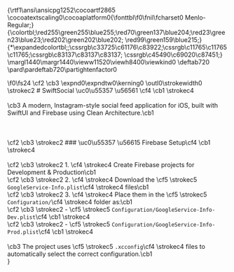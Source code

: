 {\rtf1\ansi\ansicpg1252\cocoartf2865
\cocoatextscaling0\cocoaplatform0{\fonttbl\f0\fnil\fcharset0 Menlo-Regular;}
{\colortbl;\red255\green255\blue255;\red70\green137\blue204;\red23\green23\blue23;\red202\green202\blue202;
\red99\green159\blue215;}
{\*\expandedcolortbl;;\cssrgb\c33725\c61176\c83922;\cssrgb\c11765\c11765\c11765;\cssrgb\c83137\c83137\c83137;
\cssrgb\c45490\c69020\c87451;}
\margl1440\margr1440\vieww11520\viewh8400\viewkind0
\deftab720
\pard\pardeftab720\partightenfactor0

\f0\fs24 \cf2 \cb3 \expnd0\expndtw0\kerning0
\outl0\strokewidth0 \strokec2 # SwiftSocial \uc0\u55357 \u56561 \cf4 \cb1 \strokec4 \
\
\cb3 A modern, Instagram-style social feed application for iOS, built with SwiftUI and Firebase using Clean Architecture.\cb1 \
\
\
\
\cf2 \cb3 \strokec2 ### \uc0\u55357 \u56615  Firebase Setup\cf4 \cb1 \strokec4 \
\
\cf2 \cb3 \strokec2 1. \cf4 \strokec4 Create Firebase projects for Development & Production\cb1 \
\cf2 \cb3 \strokec2 2. \cf4 \strokec4 Download the \cf5 \strokec5 `GoogleService-Info.plist`\cf4 \strokec4  files\cb1 \
\cf2 \cb3 \strokec2 3. \cf4 \strokec4 Place them in the \cf5 \strokec5 `Configuration/`\cf4 \strokec4  folder as:\cb1 \
\cf2 \cb3 \strokec2    - \cf5 \strokec5 `Configuration/GoogleService-Info-Dev.plist`\cf4 \cb1 \strokec4 \
\cf2 \cb3 \strokec2    - \cf5 \strokec5 `Configuration/GoogleService-Info-Prod.plist`\cf4 \cb1 \strokec4 \
\
\cb3 The project uses \cf5 \strokec5 `.xcconfig`\cf4 \strokec4  files to automatically select the correct configuration.\cb1 \
}